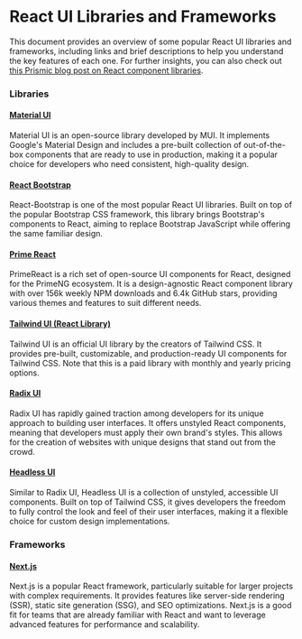 # React UI Libraries and Frameworks

This document provides an overview of some popular React UI libraries and frameworks, including links and brief descriptions to help you understand the key features of each one. For further insights, you can also check out [this Prismic blog post on React component libraries](https://prismic.io/blog/react-component-libraries#headless-ui).

### Libraries

#### [Material UI](https://mui.com/)
Material UI is an open-source library developed by MUI. It implements Google's Material Design and includes a pre-built collection of out-of-the-box components that are ready to use in production, making it a popular choice for developers who need consistent, high-quality design.

#### [React Bootstrap](https://react-bootstrap.netlify.app/)
React-Bootstrap is one of the most popular React UI libraries. Built on top of the popular Bootstrap CSS framework, this library brings Bootstrap's components to React, aiming to replace Bootstrap JavaScript while offering the same familiar design.

#### [Prime React](https://primereact.org/)
PrimeReact is a rich set of open-source UI components for React, designed for the PrimeNG ecosystem. It is a design-agnostic React component library with over 156k weekly NPM downloads and 6.4k GitHub stars, providing various themes and features to suit different needs.

#### [Tailwind UI (React Library)](https://prismic.io/blog/react-component-libraries#tailwind-ui)
Tailwind UI is an official UI library by the creators of Tailwind CSS. It provides pre-built, customizable, and production-ready UI components for Tailwind CSS. Note that this is a paid library with monthly and yearly pricing options.

#### [Radix UI](https://www.radix-ui.com/)
Radix UI has rapidly gained traction among developers for its unique approach to building user interfaces. It offers unstyled React components, meaning that developers must apply their own brand's styles. This allows for the creation of websites with unique designs that stand out from the crowd.

#### [Headless UI](https://headlessui.com/)
Similar to Radix UI, Headless UI is a collection of unstyled, accessible UI components. Built on top of Tailwind CSS, it gives developers the freedom to fully control the look and feel of their user interfaces, making it a flexible choice for custom design implementations.

### Frameworks

#### [Next.js](https://nextjs.org/)
Next.js is a popular React framework, particularly suitable for larger projects with complex requirements. It provides features like server-side rendering (SSR), static site generation (SSG), and SEO optimizations. Next.js is a good fit for teams that are already familiar with React and want to leverage advanced features for performance and scalability.

